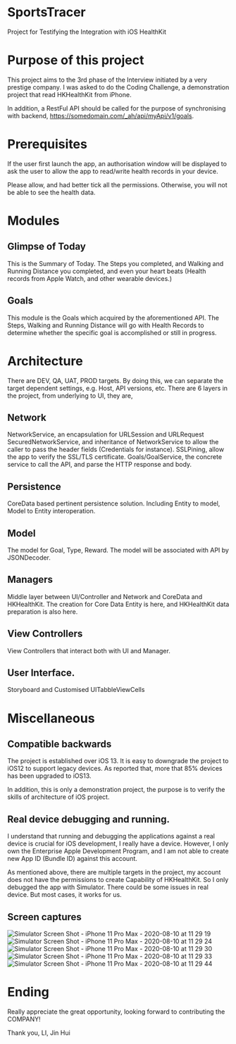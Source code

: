 # SportsTracer
Project for Testifying the Integration with iOS HealthKit

# Purpose of this project
This project aims to the 3rd phase of the Interview initiated by a very prestige company. I was asked to do the Coding Challenge, a demonstration project that read HKHealthKit from iPhone. 

In addition, a RestFul API should be called for the purpose of synchronising with backend, https://somedomain.com/_ah/api/myApi/v1/goals.

# Prerequisites
If the user first launch the app, an authorisation window will be displayed to ask the user to allow the app to read/write health records in your device.

Please allow, and had better tick all the permissions. Otherwise, you will not be able to see the health data.

# Modules

## Glimpse of Today
This is the Summary of Today. The Steps you completed, and Walking and Running Distance you completed, and even your heart beats (Health records from Apple Watch, and other wearable devices.)

## Goals
This module is the Goals which acquired by the aforementioned API. The Steps, Walking and Running Distance will go with Health Records to determine whether the specific goal is accomplished or still in progress.

# Architecture
There are DEV, QA, UAT, PROD targets. By doing this, we can separate the target dependent settings, e.g. Host, API versions, etc.
There are 6 layers in the project, from underlying to UI, they are,

## Network

NetworkService, an encapsulation for URLSession and URLRequest
SecuredNetworkService, and inheritance of NetworkService to allow the caller to pass the header fields (Credentials for instance).
SSLPining, allow the app to verify the SSL/TLS certificate.
Goals/GoalService, the concrete service to call the API, and parse the HTTP response and body.

## Persistence
CoreData based pertinent persistence solution. Including Entity to model, Model to Entity interoperation. 

## Model
The model for Goal, Type, Reward. The model will be associated with API by JSONDecoder.

## Managers
Middle layer between UI/Controller and Network and CoreData and HKHealthKit. The creation for Core Data Entity is here, and HKHealthKit data preparation is also here.

## View Controllers
View Controllers that interact both with UI and Manager.

## User Interface.
Storyboard and Customised UITabbleViewCells

# Miscellaneous

## Compatible backwards
The project is established over iOS 13. It is easy to downgrade the project to iOS12 to support legacy devices. As reported that, more that 85% devices has been upgraded to iOS13.

In addition, this is only a demonstration project, the purpose is to verify the skills of architecture of iOS project. 

## Real device debugging and running.

I understand that running and debugging the applications against a real device is crucial for iOS development, I really have a device. However, I only own the Enterprise Apple Development Program, and I am not able to create new App ID (Bundle ID) against this account.

As mentioned above, there are multiple targets in the project, my account does not have the permissions to create Capability of HKHealthKit. So I only debugged the app with Simulator. There could be some issues in real device. But most cases, it works for us.

## Screen captures

![Simulator Screen Shot - iPhone 11 Pro Max - 2020-08-10 at 11 29 19](https://user-images.githubusercontent.com/12709566/89861709-fcdd4580-dbd8-11ea-8a20-d65c9a7595f1.png)
![Simulator Screen Shot - iPhone 11 Pro Max - 2020-08-10 at 11 29 24](https://user-images.githubusercontent.com/12709566/89861722-036bbd00-dbd9-11ea-9898-a56bd8acf46a.png)
![Simulator Screen Shot - iPhone 11 Pro Max - 2020-08-10 at 11 29 30](https://user-images.githubusercontent.com/12709566/89861729-05ce1700-dbd9-11ea-8246-b6885fe656fa.png)
![Simulator Screen Shot - iPhone 11 Pro Max - 2020-08-10 at 11 29 33](https://user-images.githubusercontent.com/12709566/89861733-08307100-dbd9-11ea-96e8-2c7c52563a64.png)
![Simulator Screen Shot - iPhone 11 Pro Max - 2020-08-10 at 11 29 44](https://user-images.githubusercontent.com/12709566/89861735-08c90780-dbd9-11ea-838a-2f4613da769c.png)

# Ending

Really appreciate the great opportunity, looking forward to contributing the COMPANY!

Thank you,
LI, Jin Hui

